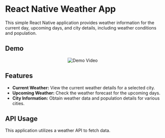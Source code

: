 # React Native Weather App

This simple React Native application provides weather information for the current day, upcoming days, and city details, including weather conditions and population.

## Demo

<p align="center">
  <img src="https://github.com/mohamedatef-99/Weather-App-React-Native/assets/60486913/ee2f4639-300c-4d38-b4b4-cd34d3b2942c" alt="Demo Video" />
</p>

## Features

- **Current Weather:** View the current weather details for a selected city.
- **Upcoming Weather:** Check the weather forecast for the upcoming days.
- **City Information:** Obtain weather data and population details for various cities.

## API Usage

This application utilizes a weather API to fetch data.
